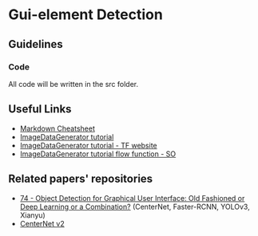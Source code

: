 # Gui-element Detection

## Guidelines

### Code
All code will be written in the src folder.

[//]: # (## Commits)

[//]: # (Always create a new branch to add new work, and then merge it using merge/pull request option to merge with master. This is to encounter less merge conflicts.)

## Useful Links

- [Markdown Cheatsheet](https://github.com/adam-p/markdown-here/wiki/Markdown-Cheatsheet)
- [ImageDataGenerator tutorial](https://vijayabhaskar96.medium.com/tutorial-image-classification-with-keras-flow-from-directory-and-generators-95f75ebe5720)
- [ImageDataGenerator tutorial - TF website](https://www.tensorflow.org/api_docs/python/tf/keras/preprocessing/image/ImageDataGenerator#flow)
- [ImageDataGenerator tutorial flow function - SO](https://stackoverflow.com/questions/57185851/correct-usage-of-imagedatagenerator-flow-function)


## Related papers' repositories

- [74 - Object Detection for Graphical User Interface: Old Fashioned or Deep Learning or a Combination?](https://github.com/chenjshnn/Object-Detection-for-Graphical-User-Interface)
  (CenterNet, Faster-RCNN, YOLOv3, Xianyu)
- [CenterNet v2](https://github.com/xingyizhou/CenterNet2)